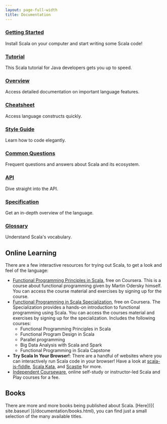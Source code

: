 ```yaml
---
layout: page-full-width
title: Documentation
---
```


<div class="container">
  <div class="row">
    <div class="col-md-4 doc-block">
      <h3><a href="{{ site.baseurl }}/documentation/getting-started.html">Getting Started</a></h3>
      <p>Install Scala on your computer and start writing some Scala code!</p>
    </div>
    <div class="col-md-4 doc-block">
      <h3><a href="{{ site.baseurl }}/documentation/tutorial/java/">Tutorial</a></h3>
      <p>This Scala tutorial for Java developers gets you up to speed.</p>
    </div>
    <div class="col-md-4 doc-block">
      <h3><a href="{{ site.baseurl }}/documentation/overview/">Overview</a></h3>
      <p>Access detailed documentation on important language features.</p>
    </div>
  </div>

  <div class="row">
    <div class="col-md-4 doc-block">
      <h3><a href="{{ site.baseurl }}/documentation/cheatsheet">Cheatsheet</a></h3>
      <p>Access language constructs quickly.</p>
    </div>
    <div class="col-md-4 doc-block">
      <h3><a href="{{ site.baseurl }}/documentation/styleguide/">Style Guide</a></h3>
      <p>Learn how to code elegantly.</p>
    </div>
    <div class="col-md-4 doc-block">
      <h3><a href="{{ site.baseurl }}/documentation/faq/">Common Questions</a></h3>
      <p>Frequent questions and answers about Scala and its ecosystem.</p>
    </div>
  </div>

  <div class="row">
    <div class="col-md-4 doc-block">
      <h3><a href="{{ site.baseurl }}/documentation/api.html">API</a></h3>
      <p>Dive straight into the API.</p>
    </div>
    <div class="col-md-4 doc-block">
      <h3><a href="{{ site.baseurl }}/documentation/specification/">Specification</a></h3>
      <p>Get an in-depth overview of the language.</p>
    </div>
    <div class="col-md-4 doc-block">
      <h3><a href="{{ site.baseurl }}/documentation/glossary/">Glossary</a></h3>
      <p>Understand Scala's vocabulary.</p>
    </div>
  </div>
</div>

## Online Learning

There are a few interactive resources for trying out Scala, to get a look and feel of the language:

 * [Functional Programming Principles in Scala](https://www.coursera.org/course/progfun), free on Coursera. This is a course about functional programming given by Martin Odersky himself. You can access the course material and exercises by
 signing up for the course.
 * [Functional Programming in Scala Specialization](https://www.coursera.org/specializations/scala), free on Coursera. The Specialization provides a hands-on introduction to functional programming using Scala. You can access the courses material and exercises by signing up for the specialization. Includes the following courses:
    * Functional Programming Principles in Scala
    * Functional Program Design in Scala
    * Parallel programming
    * Big Data Analysis with Scala and Spark
    * Functional Programming in Scala Capstone
 * **Try Scala In Your Browser!**: There are a handful of websites where you can interactively run Scala code in your browser! Have a look at [scala-js-fiddle](http://www.scala-js-fiddle.com/), [Scala Kata](http://www.scalakata.com/), and [Scastie](http://scastie.org/) for more.
 * [Independent Courseware](http://getscala.com), online self-study or instructor-led Scala and Play courses for a fee.

## Books

There are more and more books being published about Scala. [Here]({{ site.baseurl  }}/documentation/books.html), you can find just a small selection of the many available titles.
